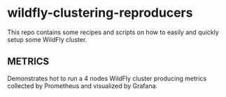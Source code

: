 # wildfly-clustering-reproducers

This repo contains some recipes and scripts on how to easily and quickly setup some WildFly cluster.

## METRICS

Demonstrates hot to run a 4 nodes WildFly cluster producing metrics collected by Prometheus and visualized by Grafana.
